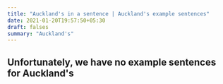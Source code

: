 ```yaml
---
title: "Auckland's in a sentence | Auckland's example sentences"
date: 2021-01-20T19:57:50+05:30
draft: falses
summary: "Auckland's"
---
```

## Unfortunately, we have no example sentences for Auckland's                 
